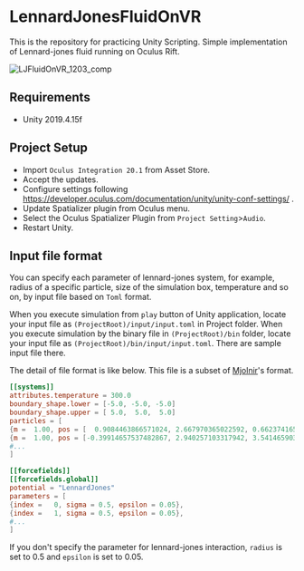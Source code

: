 # LennardJonesFluidOnVR

This is the repository for practicing Unity Scripting.
Simple implementation of Lennard-jones fluid running on Oculus Rift.

![LJFluidOnVR_1203_comp](https://user-images.githubusercontent.com/15133454/101038526-f4ad7980-35be-11eb-95d1-ca72b8aaeabf.gif)

## Requirements
- Unity 2019.4.15f

## Project Setup
- Import `Oculus Integration 20.1` from Asset Store.
- Accept the updates.
- Configure settings following https://developer.oculus.com/documentation/unity/unity-conf-settings/ .
- Update Spatializer plugin from Oculus menu.
- Select the Oculus Spatializer Plugin from `Project Setting`>`Audio`.
- Restart Unity.

## Input file format
You can specify each parameter of lennard-jones system, for example, radius of a specific particle, size of the simulation box, temperature and so on, by input file based on `Toml` format.

When you execute simulation from `play` button of Unity application, locate your input file as `(ProjectRoot)/input/input.toml` in Project folder.
When you execute simulation by the binary file in `(ProjectRoot)/bin` folder, locate your input file as `(ProjectRoot)/bin/input/input.toml`.
There are sample input file there.

The detail of file format is like below. This file is a subset of [Mjolnir](https://github.com/Mjolnir-MD/Mjolnir)'s format.

```toml
[[systems]]
attributes.temperature = 300.0
boundary_shape.lower = [-5.0, -5.0, -5.0]
boundary_shape.upper = [ 5.0,  5.0,  5.0]
particles = [
{m =  1.00, pos = [  0.9084463866571024, 2.667970365022592, 0.6623741650618591]}, # particle index 1
{m =  1.00, pos = [-0.39914657537482867, 2.940257103317942, 3.5414659037905025]}, # particle index 2
#...
]

[[forcefields]]
[[forcefields.global]]
potential = "LennardJones"
parameters = [
{index =   0, sigma = 0.5, epsilon = 0.05},
{index =   1, sigma = 0.5, epsilon = 0.05},
#...
]
```
If you don't specify the parameter for lennard-jones interaction, `radius` is set to 0.5 and `epsilon` is set to 0.05.
